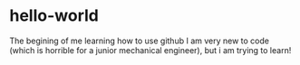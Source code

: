 # hello-world
The begining of me learning how to use github
I am very new to code (which is horrible for a junior mechanical engineer), but i am trying to learn!
